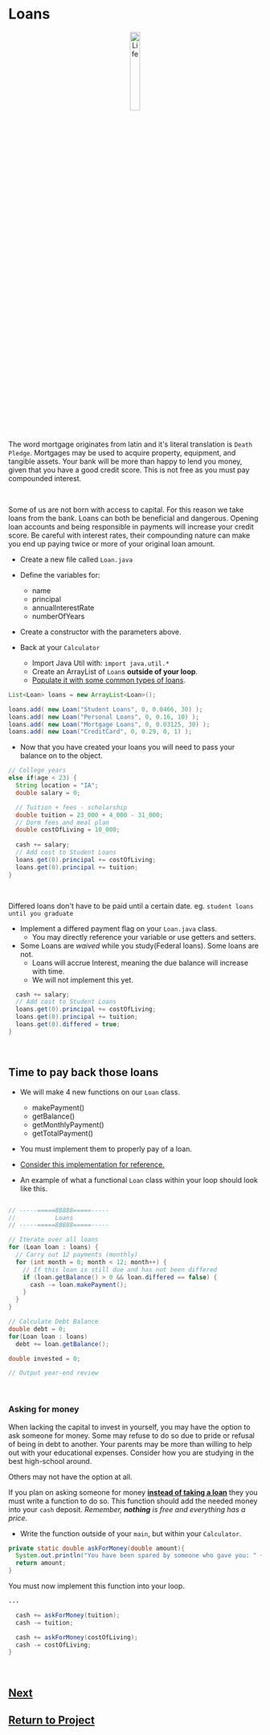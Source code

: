 # Loans 

<div style="text-align:center">
  <img    src="https://static.wikia.nocookie.net/super-smash-flash-3/images/a/aa/Mr._Monopoly.gif/revision/latest/scale-to-width-down/228?cb=20140322211421"
          title="Life" 
          width="20%" 
          height="20%" />
</div>

<br>

The word mortgage originates from latin and it's literal translation is `Death Pledge`. Mortgages may be used to acquire property, equipment, and tangible assets. Your bank will be more than happy to lend you money, given that you have a good credit score. This is not free as you must pay compounded interest.

<br>

Some of us are not born with access to capital. For this reason we take loans from the bank. Loans can both be beneficial and dangerous. Opening loan accounts and being responsible in payments will increase your credit score. Be careful with interest rates, their compounding nature can make you end up paying twice or more of your original loan amount.
* Create a new file called `Loan.java`
* Define the variables for:
  * name
  * principal
  * annualInterestRate
  * numberOfYears
* Create a constructor with the parameters above.
  
* Back at your `Calculator` 
  * Import Java Util with: `import java.util.*`
  * Create an ArrayList of `Loan`s **outside of your loop**.
  * [Populate it with some common types of loans](https://www.creditkarma.com/calculators/loan).
```java
List<Loan> loans = new ArrayList<Loan>();

loans.add( new Loan("Student Loans", 0, 0.0466, 30) );
loans.add( new Loan("Personal Loans", 0, 0.16, 10) );
loans.add( new Loan("Mortgage Loans", 0, 0.03125, 30) );
loans.add( new Loan("CreditCard", 0, 0.29, 0, 1) );
```

* Now that you have created your loans you will need to pass your balance on to the object.

```java
// College years 
else if(age < 23) { 
  String location = "IA";
  double salary = 0;

  // Tuition + fees - scholarship
  double tuition = 23_000 + 4_000 - 31_000; 
  // Dorm fees and meal plan
  double costOfLiving = 10_000; 
  
  cash += salary; 
  // Add cost to Student Loans
  loans.get(0).principal += costOfLiving;
  loans.get(0).principal += tuition;
}
```

<br>

Differed loans don't have to be paid until a certain date. eg. `student loans until you graduate`
* Implement a differed payment flag on your `Loan.java` class. 
  * You may directly reference your variable or use getters and setters.
* Some Loans are *waived* while you study(Federal loans). Some loans are not. 
  * Loans will accrue Interest, meaning the due balance will increase with time.
  * We will not implement this yet.

```java
  cash += salary; 
  // Add cost to Student Loans
  loans.get(0).principal += costOfLiving;
  loans.get(0).principal += tuition;
  loans.get(0).differed = true;
}
```

<br>

## Time to pay back those loans
* We will make 4 new functions on our `Loan` class.
  * makePayment()
  * getBalance()
  * getMonthlyPayment()
  * getTotalPayment()
* You must implement them to properly pay of a loan.

* [Consider this implementation for reference.](https://github.com/seycileli/Loan-Calculator/blob/master/src/Loan.java)
* An example of what a functional `Loan` class within your loop should look like this.

```java

// -----=====88888=====-----
//           Loans
// -----=====88888=====-----

// Iterate over all loans
for (Loan loan : loans) {
  // Carry out 12 payments (monthly)
  for (int month = 0; month < 12; month++) {
    // If this loan is still due and has not been differed
    if (loan.getBalance() > 0 && loan.differed == false) {
      cash -= loan.makePayment();
    }
  }
}

// Calculate Debt Balance
double debt = 0;
for(Loan loan : loans)
  debt += loan.getBalance();

double invested = 0;

// Output year-end review
```

<br>

### Asking for money
When lacking the capital to invest in yourself, you may have the option to ask someone for money. Some may refuse to do so due to pride or refusal of being in debt to another. Your parents may be more than willing to help out with your educational expenses. Consider how you are studying in the best high-school around. 

Others may not have the option at all. 

If you plan on asking someone for money <u>**instead of taking a loan**</u> they you must write a function to do so. This function should add the needed money into your `cash` deposit. *Remember, **nothing** is free and everything has a price.*
* Write the function outside of your `main`, but within your `Calculator`.

```java
private static double askForMoney(double amount){
  System.out.println("You have been spared by someone who gave you: " + amount);
  return amount;
}
```

You must now implement this function into your loop. 

```java
...

  cash += askForMoney(tuition);
  cash -= tuition;

  cash += askForMoney(costOfLiving);
  cash -= costOfLiving;
}
```

<br>

## [Next](/../../tree/main/Projects/Program-Your-Life/Adulthood.md)

## [Return to Project](/../../tree/main/Projects/Program-Your-Life/Program-Your-Life.md)